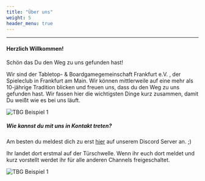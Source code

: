```yaml
---
title: "Über uns"
weight: 5
header_menu: true
---
```

----

#### Herzlich Willkommen!

Schön das  Du den Weg zu uns gefunden hast!
 
Wir sind der Tabletop- & Boardgamegemeinschaft Frankfurt e.V. , der Spieleclub in Frankfurt am Main. Wir können mittlerweile auf eine mehr als 10-jährige Tradition blicken und freuen uns, dass du den Weg zu uns gefunden hast.
Wir fassen hier die wichtigsten Dinge kurz zusammen, damit Du weißt wie es bei uns läuft. 

![TBG Beispiel 1](images/tbg-example-1.jpeg)

##### Wie kannst du mit uns in Kontakt treten?

Am besten du meldest dich zu erst [hier](https://discord.gg/AvVvjJa "Discord Invite") auf unserem Discord Server an. ;) 

Ihr landet dort erstmal auf der Türschwelle. 
Wenn ihr euch dort meldet und kurz vorstellt werdet ihr für alle anderen Channels freigeschaltet.

![TBG Beispiel 1](images/tbg-example-2.jpeg)